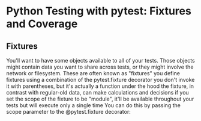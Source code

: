 # Python Testing with pytest: Fixtures and Coverage
## Fixtures
You'll want to have some objects available to all of your tests.
Those objects might contain data you want to share across tests, or they might involve the network or filesystem. 
These are often known as "fixtures" 
you define fixtures using a combination of the pytest.fixture decorator
you don't invoke it with parentheses, but it's actually a function under the hood
the fixture, in contrast with regular-old data, can make calculations and decisions
if you set the scope of the fixture to be "module", it'll be available throughout your tests but will execute only a single time
You can do this by passing the scope parameter to the @pytest.fixture decorator:
